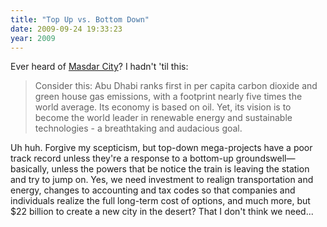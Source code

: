 ```yaml
---
title: "Top Up vs. Bottom Down"
date: 2009-09-24 19:33:23
year: 2009
---
```

Ever heard of <a href="http://blog.marsdd.com/2009/09/22/masdar-city-at-mars-the-business-of-zero-carbon/">Masdar City</a>?  I hadn't 'til this:
<blockquote>Consider this: Abu Dhabi ranks first in per capita carbon dioxide and green house gas emissions, with a footprint nearly five times the world average. Its economy is based on oil. Yet, its vision is to become the world leader in renewable energy and sustainable technologies - a breathtaking and audacious goal.</blockquote>
Uh huh. Forgive my scepticism, but top-down mega-projects have a poor track record unless they're a response to a bottom-up groundswell—basically, unless the powers that be notice the train is leaving the station and try to jump on. Yes, we need investment to realign transportation and energy, changes to accounting and tax codes so that companies and individuals realize the full long-term cost of options, and much more, but $22 billion to create a new city in the desert? That I don't think we need...
